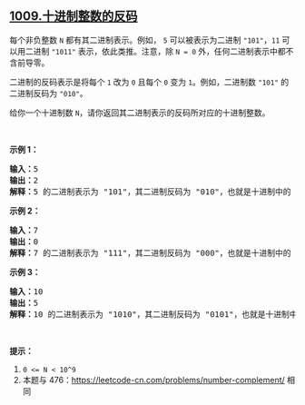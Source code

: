 ## [1009.十进制整数的反码](https://leetcode.cn/problems/complement-of-base-10-integer/)
<p>每个非负整数&nbsp;<code>N</code>&nbsp;都有其二进制表示。例如，&nbsp;<code>5</code>&nbsp;可以被表示为二进制&nbsp;<code>&quot;101&quot;</code>，<code>11</code> 可以用二进制&nbsp;<code>&quot;1011&quot;</code>&nbsp;表示，依此类推。注意，除&nbsp;<code>N = 0</code>&nbsp;外，任何二进制表示中都不含前导零。</p>

<p>二进制的反码表示是将每个&nbsp;<code>1</code>&nbsp;改为&nbsp;<code>0</code>&nbsp;且每个&nbsp;<code>0</code>&nbsp;变为&nbsp;<code>1</code>。例如，二进制数&nbsp;<code>&quot;101&quot;</code>&nbsp;的二进制反码为&nbsp;<code>&quot;010&quot;</code>。</p>

<p>给你一个十进制数&nbsp;<code>N</code>，请你返回其二进制表示的反码所对应的十进制整数。</p>

<p>&nbsp;</p>

<ol>
</ol>

<p><strong>示例 1：</strong></p>

<pre><strong>输入：</strong>5
<strong>输出：</strong>2
<strong>解释：</strong>5 的二进制表示为 &quot;101&quot;，其二进制反码为 &quot;010&quot;，也就是十进制中的 2 。
</pre>

<p><strong>示例 2：</strong></p>

<pre><strong>输入：</strong>7
<strong>输出：</strong>0
<strong>解释：</strong>7 的二进制表示为 &quot;111&quot;，其二进制反码为 &quot;000&quot;，也就是十进制中的 0 。
</pre>

<p><strong>示例 3：</strong></p>

<pre><strong>输入：</strong>10
<strong>输出：</strong>5
<strong>解释：</strong>10 的二进制表示为 &quot;1010&quot;，其二进制反码为 &quot;0101&quot;，也就是十进制中的 5 。
</pre>

<p>&nbsp;</p>

<p><strong>提示：</strong></p>

<ol>
	<li><code>0 &lt;= N &lt; 10^9</code></li>
	<li>本题与 476：<a href="https://leetcode-cn.com/problems/number-complement/">https://leetcode-cn.com/problems/number-complement/</a> 相同</li>
</ol>
